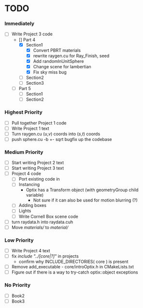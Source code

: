 # TODO #

### Immediately ###
- [ ] Write Project 3 code
  - [] Part 4
    - [x] Section1
      - [x] Convert PBRT materials
      - [x] rewrite raygen.cu for Ray_Finish, seed
      - [x] Add randomInUnitSphere
      - [x] Change scene for lambertian
      - [x] Fix sky miss bug
    - [ ] Section2
    - [ ] Section3
  - [ ] Part 5
    - [ ] Section1
    - [ ] Section2

### Highest Priority ###
- [ ] Pull together Project 1 code
- [ ] Write Project 1 text
- [ ] Turn raygen.cu (*u*,*v*) coords into (*s*,*t*) coords
- [ ] push sphere.cu -b +- sqrt bugfix up the codebase

### Medium Priority ###
- [ ] Start writing Project 2 text
- [ ] Start writing Project 3 text
- [ ] Project 4 code
  - [ ] Port existing code in
  - [ ] Instancing
    - Optix has a Transform object (with geometryGroup child variable)
      - Not sure if it can also be used for motion blurring (?)
  - [ ] Adding boxes
  - [ ] Lights
  - [ ] Write Cornell Box scene code
- [ ] turn raydata.h into raydata.cuh
- [ ] Move *materials/* to *material/*

### Low Priority ###
- [ ] Write Project 4 text
- [ ] fix *include "../[core|?]"* in projects
  - confirm why INCLUDE_DIRECTORIES( core ) is present
- [ ] Remove add_executable - core/introOptix.h in CMakeLists.txt
- [ ] Figure out if there is a way to try-catch optix::object exceptions 

### No Priority ###
- [ ] Book2
- [ ] Book3
